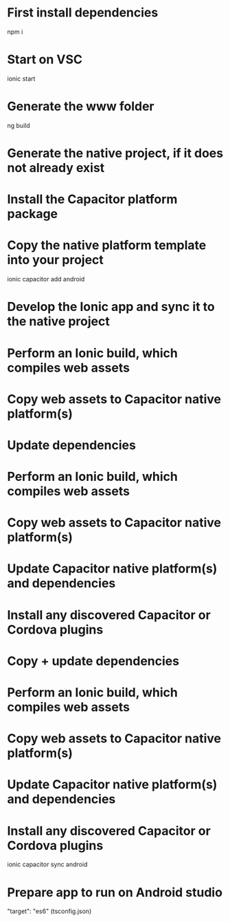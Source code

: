 # First install dependencies
npm i

# Start on VSC
ionic start

# Generate the www folder
ng build

# Generate the native project, if it does not already exist
  # Install the Capacitor platform package
  # Copy the native platform template into your project
ionic capacitor add android

# Develop the Ionic app and sync it to the native project
  # Perform an Ionic build, which compiles web assets
  # Copy web assets to Capacitor native platform(s)
<!-- ionic capacitor copy android -->

# Update dependencies
  # Perform an Ionic build, which compiles web assets
  # Copy web assets to Capacitor native platform(s)
  # Update Capacitor native platform(s) and dependencies
  # Install any discovered Capacitor or Cordova plugins
<!-- ionic capacitor update android -->

# Copy + update dependencies
  # Perform an Ionic build, which compiles web assets
  # Copy web assets to Capacitor native platform(s)
  # Update Capacitor native platform(s) and dependencies
  # Install any discovered Capacitor or Cordova plugins
ionic capacitor sync android

# Prepare app to run on Android studio
"target": "es6" (tsconfig.json)
